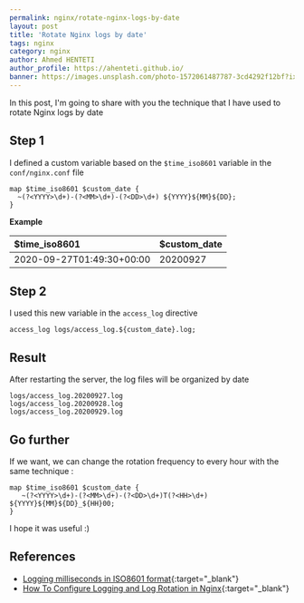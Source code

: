 ```yaml
---
permalink: nginx/rotate-nginx-logs-by-date
layout: post
title: 'Rotate Nginx logs by date'
tags: nginx
category: nginx
author: Ahmed HENTETI
author_profile: https://ahenteti.github.io/
banner: https://images.unsplash.com/photo-1572061487787-3cd4292f12bf?ixlib=rb-1.2.1&auto=format&fit=crop&w=1050&q=80
---
```


In this post, I'm going to share with you the technique that I have used to rotate Nginx logs by date

## Step 1

I defined a custom variable based on the `$time_iso8601` variable in the `conf/nginx.conf` file

```shell
map $time_iso8601 $custom_date {
  ~(?<YYYY>\d+)-(?<MM>\d+)-(?<DD>\d+) ${YYYY}${MM}${DD};
}
```

**Example**

| \$time_iso8601            | \$custom_date |
| :------------------------ | :------------ |
| 2020-09-27T01:49:30+00:00 | 20200927      |

## Step 2

I used this new variable in the `access_log` directive

```shell
access_log logs/access_log.${custom_date}.log;
```

## Result

After restarting the server, the log files will be organized by date

```shell
logs/access_log.20200927.log
logs/access_log.20200928.log
logs/access_log.20200929.log
```

## Go further

If we want, we can change the rotation frequency to every hour with the same technique :

```shell
map $time_iso8601 $custom_date {
   ~(?<YYYY>\d+)-(?<MM>\d+)-(?<DD>\d+)T(?<HH>\d+) ${YYYY}${MM}${DD}_${HH}00;
}
```

I hope it was useful :)

## References

- [Logging milliseconds in ISO8601 format](https://thatsamguy.com/nginx-iso8601-time-format/){:target="\_blank"}
- [How To Configure Logging and Log Rotation in Nginx](https://www.digitalocean.com/community/tutorials/how-to-configure-logging-and-log-rotation-in-nginx-on-an-ubuntu-vps){:target="\_blank"}
